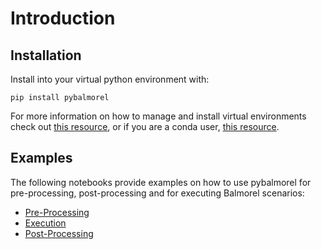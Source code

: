 # Introduction

## Installation
Install into your virtual python environment with:

`pip install pybalmorel`

For more information on how to manage and install virtual environments check out [this resource](https://docs.python.org/3/library/venv.html), or if you are a conda user, [this resource](https://docs.conda.io/projects/conda/en/latest/user-guide/tasks/manage-environments.html).

## Examples
The following notebooks provide examples on how to use pybalmorel for pre-processing, post-processing and for executing Balmorel scenarios:
- [Pre-Processing](https://github.com/Mathias157/pybalmorel/blob/master/examples/PreProcessing.ipynb)
- [Execution](https://github.com/Mathias157/pybalmorel/blob/master/examples/Execution.ipynb)
- [Post-Processing](https://github.com/Mathias157/pybalmorel/blob/master/examples/PostProcessing.ipynb)

